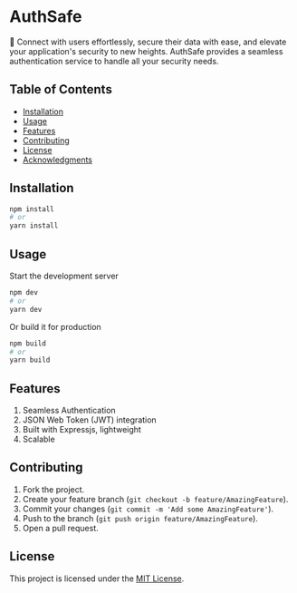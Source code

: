 # AuthSafe

🚀 Connect with users effortlessly, secure their data with ease, and elevate your application's security to new heights. AuthSafe provides a seamless authentication service to handle all your security needs.

## Table of Contents

- [Installation](#installation)
- [Usage](#usage)
- [Features](#features)
- [Contributing](#contributing)
- [License](#license)
- [Acknowledgments](#acknowledgments)

## Installation

```bash
npm install
# or
yarn install
```

## Usage

Start the development server

```bash
npm dev
# or
yarn dev
```

Or build it for production

```bash
npm build
# or
yarn build
```

## Features

1. Seamless Authentication
2. JSON Web Token (JWT) integration
3. Built with Expressjs, lightweight
4. Scalable

## Contributing

1. Fork the project.
2. Create your feature branch (`git checkout -b feature/AmazingFeature`).
3. Commit your changes (`git commit -m 'Add some AmazingFeature'`).
4. Push to the branch (`git push origin feature/AmazingFeature`).
5. Open a pull request.

## License

This project is licensed under the [MIT License](link-to-license-file).

